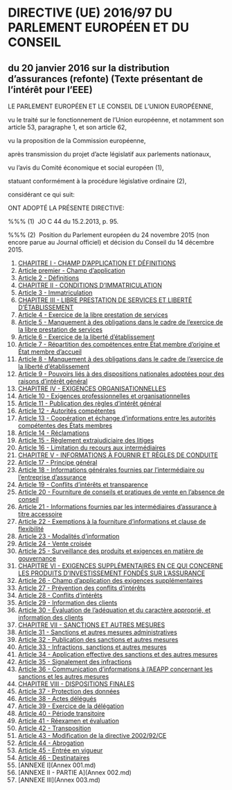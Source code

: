 # DIRECTIVE (UE) 2016/97 DU PARLEMENT EUROPÉEN ET DU CONSEIL

## du 20 janvier 2016 sur la distribution d’assurances (refonte) (Texte présentant de l’intérêt pour l’EEE)

LE PARLEMENT EUROPÉEN ET LE CONSEIL DE L’UNION EUROPÉENNE,

vu le traité sur le fonctionnement de l’Union européenne, et notamment son article 53, paragraphe 1, et son article 62,

vu la proposition de la Commission européenne,

après transmission du projet d’acte législatif aux parlements nationaux,

vu l’avis du Comité économique et social européen (1),

statuant conformément à la procédure législative ordinaire (2),

considérant ce qui suit:

ONT ADOPTÉ LA PRÉSENTE DIRECTIVE:

%%% (1)  JO C 44 du 15.2.2013, p. 95.

%%% (2)  Position du Parlement européen du 24 novembre 2015 (non encore parue au Journal officiel) et décision du Conseil du 14 décembre 2015.

1. [CHAPITRE I - CHAMP D’APPLICATION ET DÉFINITIONS](CHAPITRE I)
  1. [Article premier - Champ d’application](CHAPITRE I/Article premier.md)
  1. [Article 2 - Définitions](CHAPITRE I/Article 2.md)
1. [CHAPITRE II - CONDITIONS D’IMMATRICULATION](CHAPITRE II)
  1. [Article 3 - Immatriculation](CHAPITRE II/Article 3.md)
1. [CHAPITRE III - LIBRE PRESTATION DE SERVICES ET LIBERTÉ D’ÉTABLISSEMENT](CHAPITRE III)
  1. [Article 4 - Exercice de la libre prestation de services](CHAPITRE III/Article 4.md)
  1. [Article 5 - Manquement à des obligations dans le cadre de l’exercice de la libre prestation de services](CHAPITRE III/Article 5.md)
  1. [Article 6 - Exercice de la liberté d’établissement](CHAPITRE III/Article 6.md)
  1. [Article 7 - Répartition des compétences entre État membre d’origine et État membre d’accueil](CHAPITRE III/Article 7.md)
  1. [Article 8 - Manquement à des obligations dans le cadre de l’exercice de la liberté d’établissement](CHAPITRE III/Article 8.md)
  1. [Article 9 - Pouvoirs liés à des dispositions nationales adoptées pour des raisons d’intérêt général](CHAPITRE III/Article 9.md)
1. [CHAPITRE IV - EXIGENCES ORGANISATIONNELLES](CHAPITRE IV)
  1. [Article 10 - Exigences professionnelles et organisationnelles](CHAPITRE IV/Article 10.md)
  1. [Article 11 - Publication des règles d’intérêt général](CHAPITRE IV/Article 11.md)
  1. [Article 12 - Autorités compétentes](CHAPITRE IV/Article 12.md)
  1. [Article 13 - Coopération et échange d’informations entre les autorités compétentes des États membres](CHAPITRE IV/Article 13.md)
  1. [Article 14 - Réclamations](CHAPITRE IV/Article 14.md)
  1. [Article 15 - Règlement extrajudiciaire des litiges](CHAPITRE IV/Article 15.md)
  1. [Article 16 - Limitation du recours aux intermédiaires](CHAPITRE IV/Article 16.md)
1. [CHAPITRE V - INFORMATIONS À FOURNIR ET RÈGLES DE CONDUITE](CHAPITRE V)
  1. [Article 17 - Principe général](CHAPITRE V/Article 17.md)
  1. [Article 18 - Informations générales fournies par l’intermédiaire ou l’entreprise d’assurance](CHAPITRE V/Article 18.md)
  1. [Article 19 - Conflits d’intérêts et transparence](CHAPITRE V/Article 19.md)
  1. [Article 20 - Fourniture de conseils et pratiques de vente en l’absence de conseil](CHAPITRE V/Article 20.md)
  1. [Article 21 - Informations fournies par les intermédiaires d’assurance à titre accessoire](CHAPITRE V/Article 21.md)
  1. [Article 22 - Exemptions à la fourniture d’informations et clause de flexibilité](CHAPITRE V/Article 22.md)
  1. [Article 23 - Modalités d’information](CHAPITRE V/Article 23.md)
  1. [Article 24 - Vente croisée](CHAPITRE V/Article 24.md)
  1. [Article 25 - Surveillance des produits et exigences en matière de gouvernance](CHAPITRE V/Article 25.md)
1. [CHAPITRE VI - EXIGENCES SUPPLÉMENTAIRES EN CE QUI CONCERNE LES PRODUITS D’INVESTISSEMENT FONDÉS SUR L’ASSURANCE](CHAPITRE VI)
  1. [Article 26 - Champ d’application des exigences supplémentaires](CHAPITRE VI/Article 26.md)
  1. [Article 27 - Prévention des conflits d’intérêts](CHAPITRE VI/Article 27.md)
  1. [Article 28 - Conflits d’intérêts](CHAPITRE VI/Article 28.md)
  1. [Article 29 - Information des clients](CHAPITRE VI/Article 29.md)
  1. [Article 30 - Évaluation de l’adéquation et du caractère approprié, et information des clients](CHAPITRE VI/Article 30.md)
1. [CHAPITRE VII - SANCTIONS ET AUTRES MESURES](CHAPITRE VII)
  1. [Article 31 - Sanctions et autres mesures administratives](CHAPITRE VII/Article 31.md)
  1. [Article 32 - Publication des sanctions et autres mesures](CHAPITRE VII/Article 32.md)
  1. [Article 33 - Infractions, sanctions et autres mesures](CHAPITRE VII/Article 33.md)
  1. [Article 34 - Application effective des sanctions et des autres mesures](CHAPITRE VII/Article 34.md)
  1. [Article 35 - Signalement des infractions](CHAPITRE VII/Article 35.md)
  1. [Article 36 - Communication d’informations à l’AEAPP concernant les sanctions et les autres mesures](CHAPITRE VII/Article 36.md)
1. [CHAPITRE VIII - DISPOSITIONS FINALES](CHAPITRE VIII)
  1. [Article 37 - Protection des données](CHAPITRE VIII/Article 37.md)
  1. [Article 38 - Actes délégués](CHAPITRE VIII/Article 38.md)
  1. [Article 39 - Exercice de la délégation](CHAPITRE VIII/Article 39.md)
  1. [Article 40 - Période transitoire](CHAPITRE VIII/Article 40.md)
  1. [Article 41 - Réexamen et évaluation](CHAPITRE VIII/Article 41.md)
  1. [Article 42 - Transposition](CHAPITRE VIII/Article 42.md)
  1. [Article 43 - Modification de la directive 2002/92/CE](CHAPITRE VIII/Article 43.md)
  1. [Article 44 - Abrogation](CHAPITRE VIII/Article 44.md)
  1. [Article 45 - Entrée en vigueur](CHAPITRE VIII/Article 45.md)
  1. [Article 46 - Destinataires](CHAPITRE VIII/Article 46.md)
1. [ANNEXE I](Annex 001.md)
1. [ANNEXE II - PARTIE A](Annex 002.md)
1. [ANNEXE III](Annex 003.md)
